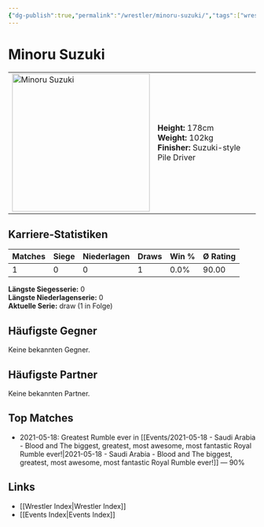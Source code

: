 ```yaml
---
{"dg-publish":true,"permalink":"/wrestler/minoru-suzuki/","tags":["wrestler"],"noteIcon":"","created":"2025-08-11T09:33:20.252+02:00"}
---
```



# Minoru Suzuki

<table>
<tr>
<td><img src="Minoru Suzuki.png" width="280" alt="Minoru Suzuki"></td>
<td>
<b>Height:</b> 178cm<br>
<b>Weight:</b> 102kg<br>
<b>Finisher:</b> Suzuki-style Pile Driver<br>
</td>
</tr>
</table>

## Karriere-Statistiken

| Matches | Siege | Niederlagen | Draws | Win % | Ø Rating |
|---------|-------|-------------|-------|-------|-----------|
| 1 | 0 | 0 | 1 | 0.0% | 90.00 |

**Längste Siegesserie:** 0<br>**Längste Niederlagenserie:** 0<br>**Aktuelle Serie:** draw (1 in Folge)


## Häufigste Gegner
Keine bekannten Gegner.

## Häufigste Partner
Keine bekannten Partner.

## Top Matches
- 2021-05-18: Greatest Rumble ever in [[Events/2021-05-18 - Saudi Arabia - Blood and The biggest, greatest, most awesome, most fantastic Royal Rumble ever!\|2021-05-18 - Saudi Arabia - Blood and The biggest, greatest, most awesome, most fantastic Royal Rumble ever!]] — 90%

## Links
- [[Wrestler Index\|Wrestler Index]]
- [[Events Index\|Events Index]]
